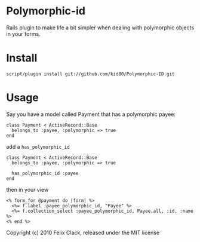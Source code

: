 Polymorphic-id
==============

Rails plugin to make life a bit simpler when dealing with polymorphic objects in your forms.

Install
=======

    script/plugin install git://github.com/kid80/Polymorphic-ID.git
    
Usage
=======

Say you have a model called Payment that has a polymorphic payee:

    class Payment < ActiveRecord::Base
      belongs_to :payee, :polymorphic => true
    end

add a `has_polymorphic_id`

    class Payment < ActiveRecord::Base
      belongs_to :payee, :polymorphic => true
      
      has_polymorphic_id :payee
    end
    
then in your view

    <% form_for @payment do |form| %>
      <%= f.label :payee_polymorphic_id, "Payee" %>
      <%= f.collection_select :payee_polymorphic_id, Payee.all, :id, :name %>
    <% end %>

Copyright (c) 2010 Felix Clack, released under the MIT license